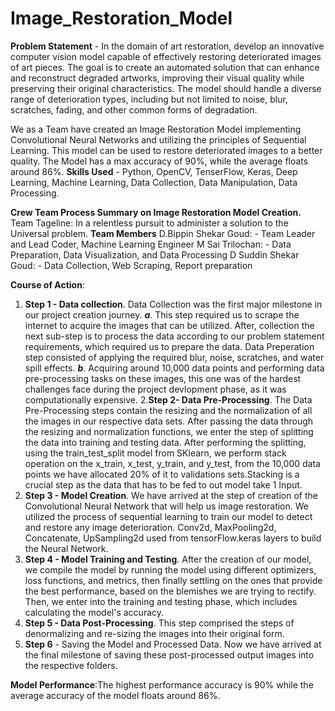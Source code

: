 # Image_Restoration_Model
**Problem Statement** - In the domain of art restoration, develop an innovative computer vision model capable of effectively restoring deteriorated images of art pieces. The goal is to create an automated solution that can enhance and reconstruct degraded artworks, improving their visual quality while preserving their original characteristics. The model should handle a diverse range of deterioration types, including but not limited to noise, blur, scratches, fading, and other common forms of degradation.

We as a Team have created an Image Restoration Model implementing Convolutional Neural Networks and utilizing the principles of Sequential Learning. This model can be used to restore deteriorated images to a better quality. The Model has a max accuracy of 90%, while the average floats around 86%.
**Skills Used** - Python, OpenCV, TenserFlow, Keras, Deep Learning, Machine Learning, Data Collection, Data Manipulation, Data Processing.

**Crew Team Process Summary on Image Restoration Model Creation.**
  Team Tageline: In a relentless pursuit to administer a solution to the Universal problem.
  **Team Members**
  D.Bippin Shekar Goud: - Team Leader and Lead Coder, Machine Learning Engineer
  M Sai Trilochan: - Data Preparation, Data Visualization, and Data Processing
  D Suddin Shekar Goud: - Data Collection, Web Scraping, Report preparation
  
  **Course of Action**:
  
  1. **Step 1 - Data collection**.
    Data Collection was the first major milestone in our project creation journey.
    ***a***. This step required us to scrape the internet to acquire the images that can be utilized. After, collection the next sub-step is to process the data according               to our problem statement requirements, which required us to prepare the data. Data Preperation step consisted of applying the required blur, noise, scratches,              and water spill effects.
     ***b***. Acquiring around 10,000 data points and performing data pre-processing tasks on these images, this one was of the hardest challenges face during the project 
             devlopment phase, as it was computationally expensive.
  2.**Step 2- Data Pre-Processing**.
     The Data Pre-Processing steps contain the resizing and the normalization of all the images in our respective data sets. After passing the data through the resizing and
     normalization functions, we enter the step of splitting the data into training and testing data. After performing the splitting, using the train_test_split model from
     SKlearn, we perform stack operation on the x_train, x_test, y_train, and y_test, from the 10,000 data points we have allocated 20% of it to validations sets.Stacking 
     is a crucial step as the data that has to be fed to out model take 1 Input.
  3. **Step 3 - Model Creation**.
     We have arrived at the step of creation of the Convolutional Neural Network that will help us image restoration. We utilized the process of sequential learning to 
     train our model to detect and restore any image deterioration. Conv2d, MaxPooling2d, Concatenate, UpSampling2d used from tensorFlow.keras layers to build the Neural 
     Network.
  5. **Step 4 - Model Training and Testing**.
     After the creation of our model, we compile the model by running the model using different optimizers, loss functions, and metrics, then finally settling on the ones 
     that provide the best performance, based on the blemishes we are trying to rectify. Then, we enter into the training and testing phase, which includes calculating the 
     model's accuracy.
  6. **Step 5 - Data Post-Processing**.
     This step comprised the steps of denormalizing and re-sizing the images into their original form.
  8. **Step 6** - Saving the Model and Processed Data.
     Now we have arrived at the final milestone of saving these post-processed output images into the respective folders.

**Model Performance**:The highest performance accuracy is 90% while the average accuracy of the model floats around 86%.
